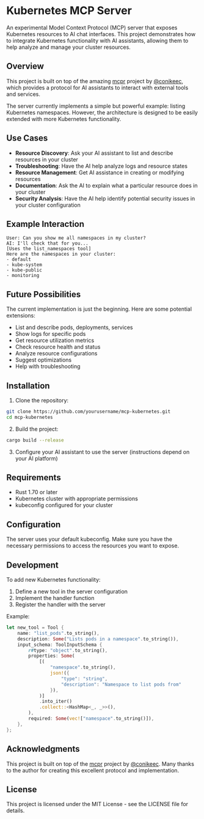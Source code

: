 # Kubernetes MCP Server

An experimental Model Context Protocol (MCP) server that exposes Kubernetes resources to AI chat interfaces. This project demonstrates how to integrate Kubernetes functionality with AI assistants, allowing them to help analyze and manage your cluster resources.

## Overview

This project is built on top of the amazing [mcpr](https://github.com/conikeec/mcpr) project by [@conikeec](https://github.com/conikeec), which provides a protocol for AI assistants to interact with external tools and services.

The server currently implements a simple but powerful example: listing Kubernetes namespaces. However, the architecture is designed to be easily extended with more Kubernetes functionality.

## Use Cases

- **Resource Discovery**: Ask your AI assistant to list and describe resources in your cluster
- **Troubleshooting**: Have the AI help analyze logs and resource states
- **Resource Management**: Get AI assistance in creating or modifying resources
- **Documentation**: Ask the AI to explain what a particular resource does in your cluster
- **Security Analysis**: Have the AI help identify potential security issues in your cluster configuration

## Example Interaction

```
User: Can you show me all namespaces in my cluster?
AI: I'll check that for you...
[Uses the list_namespaces tool]
Here are the namespaces in your cluster:
- default
- kube-system
- kube-public
- monitoring
```

## Future Possibilities

The current implementation is just the beginning. Here are some potential extensions:

- List and describe pods, deployments, services
- Show logs for specific pods
- Get resource utilization metrics
- Check resource health and status
- Analyze resource configurations
- Suggest optimizations
- Help with troubleshooting

## Installation

1. Clone the repository:
```bash
git clone https://github.com/yourusername/mcp-kubernetes.git
cd mcp-kubernetes
```

2. Build the project:
```bash
cargo build --release
```

3. Configure your AI assistant to use the server (instructions depend on your AI platform)

## Requirements

- Rust 1.70 or later
- Kubernetes cluster with appropriate permissions
- kubeconfig configured for your cluster

## Configuration

The server uses your default kubeconfig. Make sure you have the necessary permissions to access the resources you want to expose.

## Development

To add new Kubernetes functionality:

1. Define a new tool in the server configuration
2. Implement the handler function
3. Register the handler with the server

Example:
```rust
let new_tool = Tool {
    name: "list_pods".to_string(),
    description: Some("Lists pods in a namespace".to_string()),
    input_schema: ToolInputSchema {
        r#type: "object".to_string(),
        properties: Some(
            [(
                "namespace".to_string(),
                json!({
                    "type": "string",
                    "description": "Namespace to list pods from"
                }),
            )]
            .into_iter()
            .collect::<HashMap<_, _>>(),
        ),
        required: Some(vec!["namespace".to_string()]),
    },
};
```

## Acknowledgments

This project is built on top of the [mcpr](https://github.com/conikeec/mcpr) project by [@conikeec](https://github.com/conikeec). Many thanks to the author for creating this excellent protocol and implementation.

## License

This project is licensed under the MIT License - see the LICENSE file for details. 
